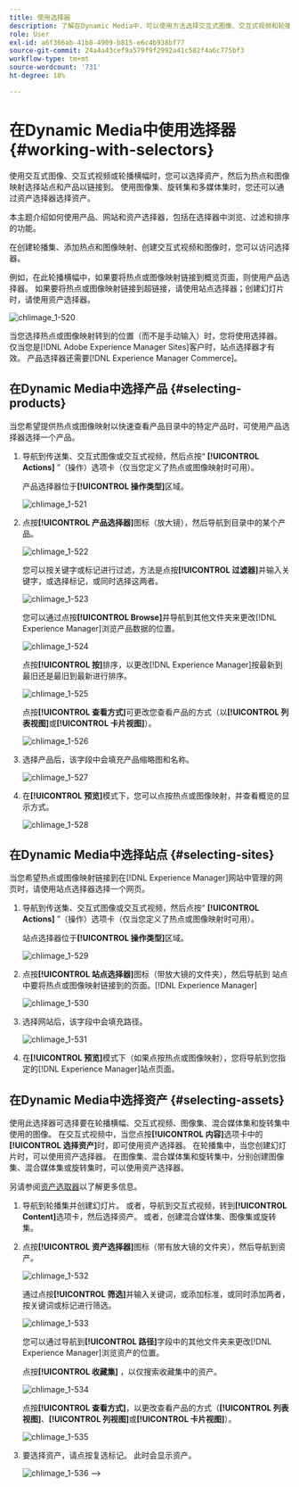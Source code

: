 ```yaml
---
title: 使用选择器
description: 了解在Dynamic Media中，可以使用方法选择交互式图像、交互式视频和轮播横幅的资产。
role: User
exl-id: a6f366ab-41b8-4909-b815-e6c4b938bf77
source-git-commit: 24a4a43cef9a579f9f2992a41c582f4a6c775bf3
workflow-type: tm+mt
source-wordcount: '731'
ht-degree: 18%

---
```


# 在Dynamic Media中使用选择器 {#working-with-selectors}

使用交互式图像、交互式视频或轮播横幅时，您可以选择资产，然后为热点和图像映射选择站点和产品以链接到。 使用图像集、旋转集和多媒体集时，您还可以通过资产选择器选择资产。

本主题介绍如何使用产品、网站和资产选择器，包括在选择器中浏览、过滤和排序的功能。

在创建轮播集、添加热点和图像映射、创建交互式视频和图像时，您可以访问选择器。

例如，在此轮播横幅中，如果要将热点或图像映射链接到概览页面，则使用产品选择器。 如果要将热点或图像映射链接到超链接，请使用站点选择器；创建幻灯片时，请使用资产选择器。

![chlimage_1-520](assets/chlimage_1-520.png)

当您选择热点或图像映射转到的位置（而不是手动输入）时，您将使用选择器。 仅当您是[!DNL Adobe Experience Manager Sites]客户时，站点选择器才有效。 产品选择器还需要[!DNL Experience Manager Commerce]。

## 在Dynamic Media中选择产品 {#selecting-products}

当您希望提供热点或图像映射以快速查看产品目录中的特定产品时，可使用产品选择器选择一个产品。

1. 导航到传送集、交互式图像或交互式视频，然后点按“ **[!UICONTROL Actions]** ”（操作）选项卡（仅当您定义了热点或图像映射时可用）。

   产品选择器位于&#x200B;**[!UICONTROL 操作类型]**&#x200B;区域。

   ![chlimage_1-521](assets/chlimage_1-521.png)

1. 点按&#x200B;**[!UICONTROL 产品选择器]**&#x200B;图标（放大镜），然后导航到目录中的某个产品。

   ![chlimage_1-522](assets/chlimage_1-522.png)

   您可以按关键字或标记进行过滤，方法是点按&#x200B;**[!UICONTROL 过滤器]**&#x200B;并输入关键字，或选择标记，或同时选择这两者。

   ![chlimage_1-523](assets/chlimage_1-523.png)

   您可以通过点按&#x200B;**[!UICONTROL Browse]**&#x200B;并导航到其他文件夹来更改[!DNL Experience Manager]浏览产品数据的位置。

   ![chlimage_1-524](assets/chlimage_1-524.png)

   点按&#x200B;**[!UICONTROL 按]**&#x200B;排序，以更改[!DNL Experience Manager]按最新到最旧还是最旧到最新进行排序。

   ![chlimage_1-525](assets/chlimage_1-525.png)

   点按&#x200B;**[!UICONTROL 查看方式]**&#x200B;可更改您查看产品的方式（以&#x200B;**[!UICONTROL 列表视图]**&#x200B;或&#x200B;**[!UICONTROL 卡片视图]**）。

   ![chlimage_1-526](assets/chlimage_1-526.png)

1. 选择产品后，该字段中会填充产品缩略图和名称。

   ![chlimage_1-527](assets/chlimage_1-527.png)

1. 在&#x200B;**[!UICONTROL 预览]**&#x200B;模式下，您可以点按热点或图像映射，并查看概览的显示方式。

   ![chlimage_1-528](assets/chlimage_1-528.png)

## 在Dynamic Media中选择站点 {#selecting-sites}

当您希望热点或图像映射链接到在[!DNL Experience Manager]网站中管理的网页时，请使用站点选择器选择一个网页。

1. 导航到传送集、交互式图像或交互式视频，然后点按“ **[!UICONTROL Actions]** ”（操作）选项卡（仅当您定义了热点或图像映射时可用）。

   站点选择器位于&#x200B;**[!UICONTROL 操作类型]**&#x200B;区域。

   ![chlimage_1-529](assets/chlimage_1-529.png)

1. 点按&#x200B;**[!UICONTROL 站点选择器]**&#x200B;图标（带放大镜的文件夹），然后导航到 站点中要将热点或图像映射链接到的页面。[!DNL Experience Manager]

   ![chlimage_1-530](assets/chlimage_1-530.png)

1. 选择网站后，该字段中会填充路径。

   ![chlimage_1-531](assets/chlimage_1-531.png)

1. 在&#x200B;**[!UICONTROL 预览]**&#x200B;模式下（如果点按热点或图像映射），您将导航到您指定的[!DNL Experience Manager]站点页面。

## 在Dynamic Media中选择资产 {#selecting-assets}

使用此选择器可选择要在轮播横幅、交互式视频、图像集、混合媒体集和旋转集中使用的图像。 在交互式视频中，当您点按&#x200B;**[!UICONTROL 内容]**&#x200B;选项卡中的&#x200B;**[!UICONTROL 选择资产]**&#x200B;时，即可使用资产选择器。 在轮播集中，当您创建幻灯片时，可以使用资产选择器。 在图像集、混合媒体集和旋转集中，分别创建图像集、混合媒体集或旋转集时，可以使用资产选择器。

另请参阅[资产选取器](/help/assets/search-assets.md#asset-selector)以了解更多信息。

1. 导航到轮播集并创建幻灯片。 或者，导航到交互式视频，转到&#x200B;**[!UICONTROL Content]**&#x200B;选项卡，然后选择资产。 或者，创建混合媒体集、图像集或旋转集。
1. 点按&#x200B;**[!UICONTROL 资产选择器]**&#x200B;图标（带有放大镜的文件夹），然后导航到资产。

   ![chlimage_1-532](assets/chlimage_1-532.png)

   通过点按&#x200B;**[!UICONTROL 筛选]**&#x200B;并输入关键词，或添加标准，或同时添加两者，按关键词或标记进行筛选。

   ![chlimage_1-533](assets/chlimage_1-533.png)

   您可以通过导航到&#x200B;**[!UICONTROL 路径]**&#x200B;字段中的其他文件夹来更改[!DNL Experience Manager]浏览资产的位置。

   点按&#x200B;**[!UICONTROL 收藏集]** ，以仅搜索收藏集中的资产。

   ![chlimage_1-534](assets/chlimage_1-534.png)

   点按&#x200B;**[!UICONTROL 查看方式]**，以更改查看产品的方式（**[!UICONTROL 列表视图]**、**[!UICONTROL 列视图]**&#x200B;或&#x200B;**[!UICONTROL 卡片视图]**）。

   ![chlimage_1-535](assets/chlimage_1-535.png)

1. 要选择资产，请点按复选标记。 此时会显示资产。

   ![chlimage_1-536](assets/chlimage_1-536.png)
—>
